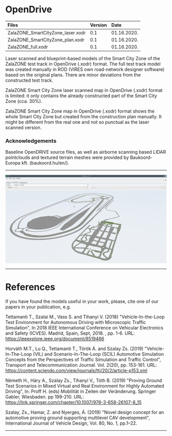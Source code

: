 ﻿# OpenDrive

| Files  | Version  | Date |
| :------------ |:---------------|:-----|
| ZalaZONE_SmartCityZone_laser.xodr     | 0.1 | 01.16.2020. |
| ZalaZONE_SmartCityZone_plan.xodr     | 0.1 | 01.16.2020. |
| ZalaZONE_full.xodr     | 0.1 | 01.16.2020. |

Laser scanned and blueprint-based models of the Smart City Zone of the ZalaZONE test track in OpenDrive (.xodr) format. The full test track model was created manually in ROD (VIRES own road-network designer software) based on the original plans. There are minor deviations from the constructed test track.

ZalaZONE Smart City Zone laser scanned map in OpenDrive (.xodr) format is limited: it only contains the already constructed part of the Smart City Zone (cca. 30%).

ZalaZONE Smart City Zone map in OpenDrive (.xodr) format shows the whole Smart City Zone but created from the construction plan manually. It might be different from the real one and not so punctual as the laser scanned version.

### Acknowledgements
Baseline OpenDRIVE source files, as well as airborne scanning based LIDAR pointclouds and textured terrain meshes were provided by Baukoord-Europa kft. (baukoord.hu/en/).

***

![](https://github.com/BMEAutomatedDrive/ZalaZONE-automotive-proving-ground-virtual-simulation-models/blob/master/OpenDrive/Pictures/ZALAZONE02.png)

***
# References
If you have found the models useful in your work, please, cite one of our papers in your publication, e.g.

Tettamanti T., Szalai M., Vass S. and Tihanyi V. (2018) "Vehicle-In-the-Loop Test Environment for Autonomous Driving with Microscopic Traffic Simulation", In 2018 IEEE International Conference on Vehicular Electronics and Safety (ICVES). Madrid, Spain, Sept, 2018. , pp. 1-6. 
URL: https://ieeexplore.ieee.org/document/8519486

Horváth M.T., Lu Q., Tettamanti T., Török Á. and Szalay Zs. (2019) "Vehicle-In-The-Loop (VIL) and Scenario-In-The-Loop (SCIL) Automotive Simulation Concepts from the Perspectives of Traffic Simulation and Traffic Control", Transport and Telecommunication Journal. Vol. 2(20), pp. 153-161. 
URL: https://content.sciendo.com/view/journals/ttj/20/2/article-p153.xml

Németh H., Háry A., Szalay Zs., Tihanyi V., Tóth B. (2019) "Proving Ground Test Scenarios in Mixed Virtual and Real Environment for Highly Automated Driving", In: Proff H. (eds) Mobilität in Zeiten der Veränderung. Springer Gabler, Wiesbaden. pp 199-210.
URL: https://link.springer.com/chapter/10.1007/978-3-658-26107-8_15

Szalay, Zs., Hamar, Z. and Nyerges, Á. (2019) "Novel design concept for an automotive proving ground supporting multilevel CAV development", International Journal of Vehicle Design, Vol. 80, No. 1, pp.1–22.

***
